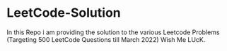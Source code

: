 # LeetCode-Solution
In this Repo i am providing the solution to the various Leetcode Problems 
(Targeting 500 LeetCode Questions till March 2022) Wish Me LUcK.
